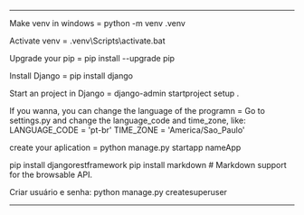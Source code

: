 *******

Make venv in windows = python -m venv .venv

Activate venv = .venv\Scripts\activate.bat

Upgrade your pip = pip install --upgrade pip 

Install Django = pip install django

Start an project in Django = django-admin startproject setup .

If you wanna, you can change the language of the programn = Go to settings.py and change the language_code and time_zone, like:
    LANGUAGE_CODE = 'pt-br'
    TIME_ZONE = 'America/Sao_Paulo'

create your aplication = python manage.py startapp nameApp

pip install djangorestframework
pip install markdown       # Markdown support for the browsable API.

Criar usuário e senha: python manage.py createsuperuser

*******
